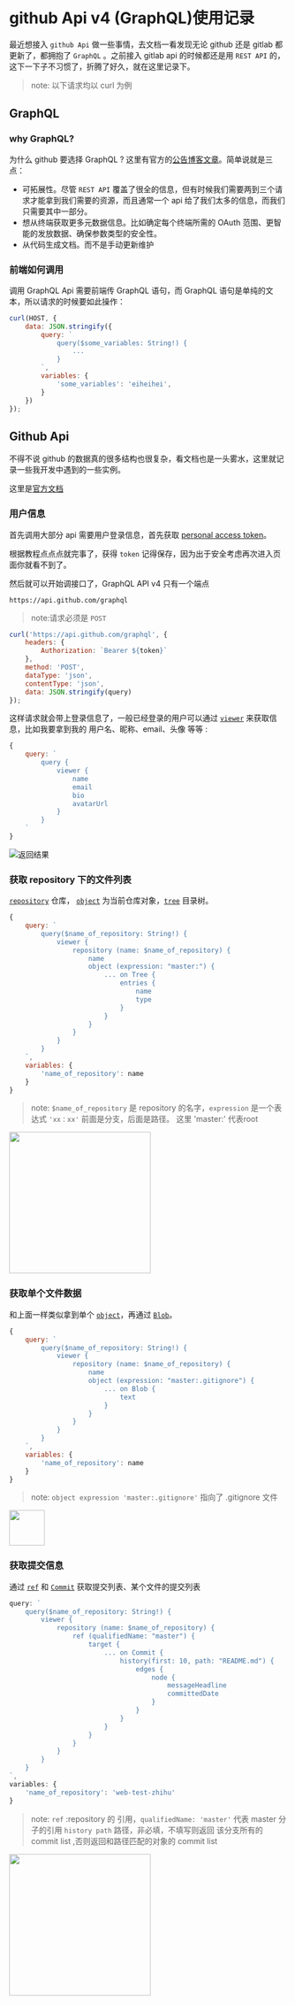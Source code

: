 # github Api v4 (GraphQL)使用记录

最近想接入 `github Api` 做一些事情，去文档一看发现无论 github 还是 gitlab 都更新了，都拥抱了 `GraphQL` 。之前接入 gitlab api 的时候都还是用 `REST API` 的，这下一下子不习惯了，折腾了好久，就在这里记录下。

> note: 以下请求均以 curl 为例

## GraphQL

### why GraphQL?

为什么 github 要选择 GraphQL ? 这里有官方的[公告博客文章][blog_post]。简单说就是三点：
* 可拓展性。尽管 `REST API` 覆盖了很全的信息，但有时候我们需要两到三个请求才能拿到我们需要的资源，而且通常一个 api 给了我们太多的信息，而我们只需要其中一部分。
* 想从终端获取更多元数据信息。比如确定每个终端所需的 OAuth 范围、更智能的发放数据、确保参数类型的安全性。
* 从代码生成文档。而不是手动更新维护

### 前端如何调用

调用 GraphQL Api 需要前端传 GraphQL 语句，而 GraphQL 语句是单纯的文本，所以请求的时候要如此操作：

```js
curl(HOST, {
    data: JSON.stringify({
        query: `
            query($some_variables: String!) {
                ...
            }
        `,
        variables: {
            'some_variables': 'eiheihei',
        }
    })
});
```

## Github Api

不得不说 github 的数据真的很多结构也很复杂，看文档也是一头雾水，这里就记录一些我开发中遇到的一些实例。

这里是[官方文档][developer_github_v4]

### 用户信息

首先调用大部分 api 需要用户登录信息，首先获取 [personal access token][personal_access_token]。

根据教程点点点就完事了，获得 `token` 记得保存，因为出于安全考虑再次进入页面你就看不到了。

然后就可以开始调接口了，GraphQL API v4 只有一个端点
```
https://api.github.com/graphql
```
> note:请求必须是 `POST`

```js
curl('https://api.github.com/graphql', {
    headers: {
        Authorization: `Bearer ${token}`
    },
    method: 'POST',
    dataType: 'json',
    contentType: 'json',
    data: JSON.stringify(query)
});
```

这样请求就会带上登录信息了，一般已经登录的用户可以通过 [`viewer`][viewer_url] 来获取信息，比如我要拿到我的 用户名、昵称、email、头像 等等 :

```js
{
    query: `
        query {
            viewer {
                name
                email
                bio
                avatarUrl
            }
        }
    `
}
```

![返回结果][result_user]

### 获取 repository 下的文件列表

[`repository`][repository_url] 仓库， [`object`][object_url] 为当前仓库对象，[`tree`][tree_url] 目录树。

```js
{
    query: `
        query($name_of_repository: String!) {
            viewer {
                repository (name: $name_of_repository) {
                    name
                    object (expression: "master:") {
                        ... on Tree {
                            entries {
                                name
                                type
                            }
                        }
                    }
                }
            }
        }
    `,
    variables: {
        'name_of_repository': name
    }
}
```
> note: `$name_of_repository` 是 repository 的名字，`expression` 是一个表达式 `'xx：xx'` 前面是分支，后面是路径。
> 这里 'master:' 代表root

<img src="https://raw.githubusercontent.com/jwdzzhz777/blog/master/assets/github_api_v4/1574241878332.jpg" width="256" >

### 获取单个文件数据

和上面一样类似拿到单个 [`object`][object_url]，再通过 [`Blob`][blob_url]。
```js
{
    query: `
        query($name_of_repository: String!) {
            viewer {
                repository (name: $name_of_repository) {
                    name
                    object (expression: "master:.gitignore") {
                        ... on Blob {
                            text
                        }
                    }
                }
            }
        }
    `,
    variables: {
        'name_of_repository': name
    }
}
```
> note: `object expression 'master:.gitignore'` 指向了 .gitignore 文件

<img src="https://raw.githubusercontent.com/jwdzzhz777/blog/master/assets/github_api_v4/1574242351509.jpg" height="64" >


### 获取提交信息

通过 [`ref`][ref_url] 和 [`Commit`][commit_url] 获取提交列表、某个文件的提交列表

```js
query: `
    query($name_of_repository: String!) {
        viewer {
            repository (name: $name_of_repository) {
                ref (qualifiedName: "master") {
                    target {
                        ... on Commit {
                            history(first: 10, path: "README.md") {
                                edges {
                                    node {
                                        messageHeadline
                                        committedDate
                                    }
                                }
                            }
                        }
                    }
                }
            }
        }
    }
`,
variables: {
    'name_of_repository': 'web-test-zhihu'
}
```
> note: `ref` :repository 的 引用，`qualifiedName: 'master'` 代表 master 分子的引用
> `history path` 路径，非必填，不填写则返回 该分支所有的 commit list ,否则返回和路径匹配的对象的 commit list

<img src="https://raw.githubusercontent.com/jwdzzhz777/blog/master/assets/github_api_v4/1574243101776.jpg" width="256" >

[blog_post]:https://github.blog/2016-09-14-the-github-graphql-api/
[developer_github_v4]:https://developer.github.com/v4/
[personal_access_token]:https://help.github.com/en/github/authenticating-to-github/creating-a-personal-access-token-for-the-command-line
[result_user]: https://raw.githubusercontent.com/jwdzzhz777/blog/master/assets/github_api_v4/1574239379939.jpg
[viewer_url]:https://developer.github.com/v4/object/user/
[repository_url]:https://developer.github.com/v4/object/repository/
[object_url]:https://developer.github.com/v4/interface/gitobject/
[tree_url]:https://developer.github.com/v4/object/tree/
[result_file_list]: https://raw.githubusercontent.com/jwdzzhz777/blog/master/assets/github_api_v4/1574241878332.jpg
[blob_url]:https://developer.github.com/v4/object/blob/
[result_file_blob]: https://raw.githubusercontent.com/jwdzzhz777/blog/master/assets/github_api_v4/1574242351509.jpg
[ref_url]: https://developer.github.com/v4/object/ref/
[commit_url]: https://developer.github.com/v4/object/commit/
[result_commit]: https://raw.githubusercontent.com/jwdzzhz777/blog/master/assets/github_api_v4/1574243101776.jpg
